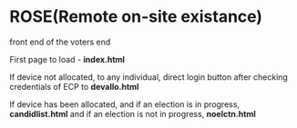 # ROSE(Remote on-site existance)
front end of the voters end

First page to load - 
**index.html**

If device not allocated, to any individual,
direct login button after checking credentials of ECP to **devallo.html**

If device has been allocated,
	and if an election is in progress, 
	**candidlist.html**
	and if an election is not in progress,
	**noelctn.html**